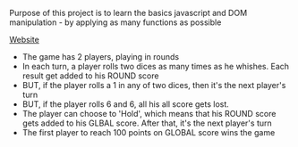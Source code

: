Purpose of this project is to learn the basics javascript and DOM manipulation - by applying as many functions as possible

[Website](https://sleepy-morse-65a08a.netlify.app/)

- The game has 2 players, playing in rounds
- In each turn, a player rolls two dices as many times as he whishes. Each result get added to his ROUND score
- BUT, if the player rolls a 1 in any of two dices, then it's the next player's turn
- BUT, if the player rolls  6 and 6, all his all score gets lost.
- The player can choose to 'Hold', which means that his ROUND score gets added to his GLBAL score. After that, it's the next player's turn
- The first player to reach 100 points on GLOBAL score wins the game

